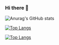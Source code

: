 ### Hi there 👋

![Anurag's GitHub stats](https://github-readme-stats.vercel.app/api?username=angryconsultant&show_icons=true&theme=radical&count_private=true)

[![Top Langs](https://github-readme-stats.vercel.app/api/top-langs/?username=angryconsultant&langs_count=8)](https://github.com/anuraghazra/github-readme-stats)

[![Top Langs](https://github-readme-stats.vercel.app/api/top-langs/?username=anuraghazra&hide_progress=true)](https://github.com/anuraghazra/github-readme-stats)

<!--

- 🔭 I’m currently working on ...
- 🌱 I’m currently learning ...
- 👯 I’m looking to collaborate on ...
- 🤔 I’m looking for help with ...
- 💬 Ask me about ...
- 📫 How to reach me: ...
- 😄 Pronouns: ...
- ⚡ Fun fact: ...
-->


